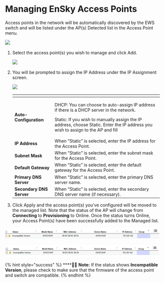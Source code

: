 # Managing EnSky Access Points

Access points in the network will be automatically discovered by the EWS switch and will be listed under the AP\(s\) Detected list in the Access Point menu. 

  

![](https://lh3.googleusercontent.com/SP8kRKKvCt2KjmZO6kgmeNvQEELtvMh0Tlv1e7_zofb2C-VqGM77XvO3WilI-EkxmPybnG6msn58xkLVA1N4C86IYmCtn-EVZcwzlUdKGArn8gko_cv9Em_cjM-Y8OJL8R0Eimg)

1. Select the access point\(s\) you wish to manage and click Add.

   ![](https://lh3.googleusercontent.com/cB1HtF2dfCGR7GLGgYX80j_n8WrfOrNexxzEYa8iOyy1hRjxkdioy1wH2o2KUX0TlemOpKB6MSU1kXACq4dtEQ34V4unXX2Je0JEWoQ5Obkuy7NHJOuLIiPwlruMAedmxNtHzck)

2. You will be prompted to assign the IP Address under the IP Assignment screen.

    ![](https://lh4.googleusercontent.com/TWaRdKnXdBRt9EdgW3fCIDMp2o0WYggLZmWAjPmmeznEhvzmndWDMxX8pf-njaD6udBqFYlwcqsTmZkex3CKgKgXiXIsqg72dpI3zfdcFDfzC83nUO2MpGDlqKW1UtFh5yFJySw)

   <table>
     <thead>
       <tr>
         <th style="text-align:left"></th>
         <th style="text-align:left"></th>
       </tr>
     </thead>
     <tbody>
       <tr>
         <td style="text-align:left"><b>Auto-Configuration</b>
         </td>
         <td style="text-align:left">
           <p>DHCP: You can choose to auto-assign IP address if there is a DHCP server
             in the network.</p>
           <p>Static: If you wish to manually assign the IP address, choose Static.
             Enter the IP address you wish to assign to the AP and fill</p>
         </td>
       </tr>
       <tr>
         <td style="text-align:left"><b>IP Address</b>
         </td>
         <td style="text-align:left">When &#x201C;Static&#x201D; is selected, enter the IP address for the
           Access Point.</td>
       </tr>
       <tr>
         <td style="text-align:left"><b>Subnet Mask</b>
         </td>
         <td style="text-align:left">When &#x201C;Static&#x201D; is selected, enter the subnet mask for the
           Access Point.</td>
       </tr>
       <tr>
         <td style="text-align:left"><b>Default Gateway</b>
         </td>
         <td style="text-align:left">When &#x201C;Static&#x201D; is selected, enter the default gateway for
           the Access Point.</td>
       </tr>
       <tr>
         <td style="text-align:left"><b>Primary DNS Server</b>
         </td>
         <td style="text-align:left">When &#x201C;Static&#x201D; is selected, enter the primary DNS server
           name.</td>
       </tr>
       <tr>
         <td style="text-align:left"><b>Secondary DNS Server</b>
         </td>
         <td style="text-align:left">When &#x201C;Static&#x201D; is selected, enter the secondary DNS server
           name (if necessary).</td>
       </tr>
     </tbody>
   </table>

3. Click Apply and the access point\(s\) you’ve configured will be moved to the managed list. Note that the status of the AP will change from **Connecting** to **Provisioning** to Online. Once the status turns Online, your Access Point\(s\) have been successfully added to the Managed list. 

![](../.gitbook/assets/image%20%2815%29.png)

![](../.gitbook/assets/image%20%2814%29.png)

{% hint style="success" %}
\*\*\*\*👨🏫 **Note:** If the status shows **Incompatible Version**, please check to make sure that the firmware of the access point and switch are compatible.
{% endhint %}

